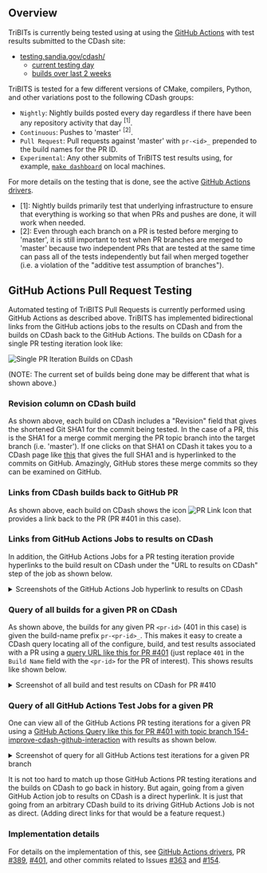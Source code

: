 ## Overview

TriBITs is currently being tested using  at using the [GitHub Actions](https://github.com/TriBITSPub/TriBITS/actions) with test results submitted to the CDash site:

* [testing.sandia.gov/cdash/](https://testing.sandia.gov/cdash/index.php?project=TriBITS&filtercount=0&showfilters=1)
  * [current testing day](https://testing.sandia.gov/cdash/index.php?project=TriBITS&filtercount=0&showfilters=1)
  * [builds over last 2 weeks](https://testing.sandia.gov/cdash/index.php?project=TriBITS&display=project&filtercount=1&showfilters=1&field1=buildstarttime&compare1=83&value1=2%20weeks%20ago)

TriBITS is tested for a few different versions of CMake, compilers, Python, and other variations post to the following CDash groups:

* `Nightly`: Nightly builds posted every day regardless if there have been any repository activity that day <sup>[1]</sup>.
* `Continuous`: Pushes to 'master' <sup>[2]</sup>.
* `Pull Request`: Pull requests against 'master' with `pr-<id>_` prepended to the build names for the PR ID.
* `Experimental`: Any other submits of TriBITS test results using, for example, [`make dashboard`](https://tribitspub.github.io/TriBITS/build_ref/index.html#dashboard-submissions) on local machines.

For more details on the testing that is done, see the active [GitHub Actions drivers](https://github.com/TriBITSPub/TriBITS/tree/master/.github/workflows).

* [1]: Nightly builds primarily test that underlying infrastructure to ensure that everything is working so that when PRs and pushes are done, it will work when needed. 
* [2]: Even through each branch on a PR is tested before merging to 'master', it is still important to test when PR branches are merged to 'master' because two independent PRs that are tested at the same time can pass all of the tests independently but fail when merged together (i.e. a violation of the "additive test assumption of branches").

## GitHub Actions Pull Request Testing

Automated testing of TriBITS Pull Requests is currently performed using GitHub Actions as described above.  TriBITS has implemented bidirectional links from the GitHub actions jobs to the results on CDash and from the builds on CDash back to the GitHub Actions.  The builds on CDash for a single PR testing iteration look like:

![Single PR Iteration Builds on CDash](https://user-images.githubusercontent.com/1959736/128937317-2613b71b-e149-4c91-bc08-e8e9b167356d.png)

(NOTE: The current set of builds being done may be different that what is shown above.)

### Revision column on CDash build

As shown above, each build on CDash includes a "Revision" field that gives the shortened Git SHA1 for the commit being tested.  In the case of a PR, this is the SHA1 for a merge commit merging the PR topic branch into the target branch (i.e. 'master').   If one clicks on that SHA1 on CDash it takes you to a CDash page like [this](https://testing.sandia.gov/cdash/viewUpdate.php?buildid=9707976) that gives the full SHA1 and is hyperlinked to the commits on GitHub.  Amazingly, GitHub stores these merge commits so they can be examined on GitHub.

### Links from CDash builds back to GitHub PR

As shown above, each build on CDash shows the icon ![PR Link Icon](https://user-images.githubusercontent.com/1959736/128937363-a7f05a43-b0e0-4f62-8486-aba52dc1056f.png) that provides a link back to the PR (PR #401 in this case).

### Links from GitHub Actions Jobs to results on CDash

In addition, the GitHub Actions Jobs for a PR testing iteration provide hyperlinks to the build result on CDash under the "URL to results on CDash" step of the job as shown below.

<details>

<br>

<summary>Screenshots of the GitHub Actions Job hyperlink to results on CDash</summary>

On each passing GitHub Actions testing job, there is a "URL to results on CDash" that contains a link to the results on CDash as shown below for a passing job:

![Screenshot of the GitHub Actions Job "URL to results on CDash" hyperlink](https://user-images.githubusercontent.com/1959736/129061257-8aa7f806-cf4a-47a6-8d83-60fe0cb354a0.png)

This [hyperlink](https://testing.sandia.gov/cdash/index.php?project=TriBITS&filtercount=3&showfilters=1&filtercombine=and&field1=site&compare1=61&value1=ubuntu-latest&field2=buildname&compare2=61&value2=pr-401_tribits_cmake-3.17.5_makefiles_python-2.7_g%2B%2B-8&field3=buildstamp&compare3=61&value3=20210810-1744-Pull%20Request) takes you to a CDash build view as shown below:

![CDash results for build pr-401_tribits_cmake-3.17.5_makefiles_python-2.7_g++-8](https://user-images.githubusercontent.com/1959736/128960748-b9b7cc3c-5d94-4f46-95de-53909cb1ddff.png)

However, when there is a failure, the "URL to results on CDash" step is not run but the hyperlink to the result on CDash is provided is provided at the end of the "Run configure, build, test and submit to CDash" step as shown in the below screen shot for a different PR:

![Screenshot of the GitHub Actions job "Run configure, build, test and submit to CDash" hyperlink for a failure](https://user-images.githubusercontent.com/1959736/129278812-343980b1-5f5e-43b4-a9d1-3ee21c6c506e.png)

</details>

### Query of all builds for a given PR on CDash

As shown above, the builds for any given PR `<pr-id>` (401 in this case) is given the build-name prefix `pr-<pr-id>_`.  This makes it easy to create a CDash query locating all of the configure, build, and test results associated with a PR using a [query URL like this for PR #401](https://testing.sandia.gov/cdash/index.php?project=TriBITS&filtercount=2&showfilters=1&filtercombine=and&field1=buildname&compare1=65&value1=pr-401_&field2=buildstarttime&compare2=84&value2=now) (just replace `401` in the `Build Name` field with the `<pr-id>` for the PR of interest).  This shows results like shown below.

<details>

<summary>Screenshot of all build and test results on CDash for PR #410</summary>

<br>

![Screenshot of all build and test results on CDash for PR #410](https://user-images.githubusercontent.com/1959736/128960998-f72d70d7-543f-4d09-9460-35ffe88ba652.png)

</details>

### Query of all GitHub Actions Test Jobs for a given PR

One can view all of the GitHub Actions PR testing iterations for a given PR using a [GitHub Actions Query like this for PR #401 with topic branch 154-improve-cdash-github-interaction](https://github.com/TriBITSPub/TriBITS/actions/workflows/tribits_testing.yml?query=event%3Apull_request+branch%3A154-improve-cdash-github-interaction) with results as shown below.

<details>

<summary>Screenshot of query for all GitHub Actions test iterations for a given PR branch</summary>

<br>

</details>

It is not too hard to match up those GitHub Actions PR testing iterations and the builds on CDash to go back in history.  But again, going from a given GitHub Action job to results on CDash is a direct hyperlink.  It is just that going from an arbitrary CDash build to its driving GitHub Actions Job is not as direct.  (Adding direct links for that would be a feature request.)

### Implementation details

For details on the implementation of this, see [GitHub Actions drivers](https://github.com/TriBITSPub/TriBITS/tree/master/.github/workflows), PR [#389](https://github.com/TriBITSPub/TriBITS/pull/389), [#401](https://github.com/TriBITSPub/TriBITS/pull/401), and other commits related to Issues [#363](https://github.com/TriBITSPub/TriBITS/issues/363) and [#154](https://github.com/TriBITSPub/TriBITS/issues/154).
